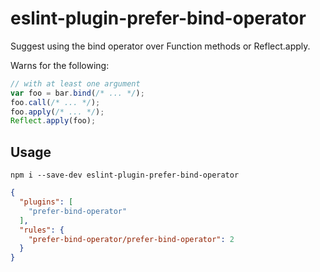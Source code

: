 # eslint-plugin-prefer-bind-operator

Suggest using the bind operator over Function methods or Reflect.apply.

Warns for the following:

```js
// with at least one argument
var foo = bar.bind(/* ... */);
foo.call(/* ... */);
foo.apply(/* ... */);
Reflect.apply(foo);
```

## Usage

`npm i --save-dev eslint-plugin-prefer-bind-operator`

```json
{
  "plugins": [
    "prefer-bind-operator"
  ],
  "rules": {
    "prefer-bind-operator/prefer-bind-operator": 2
  }
}
```
